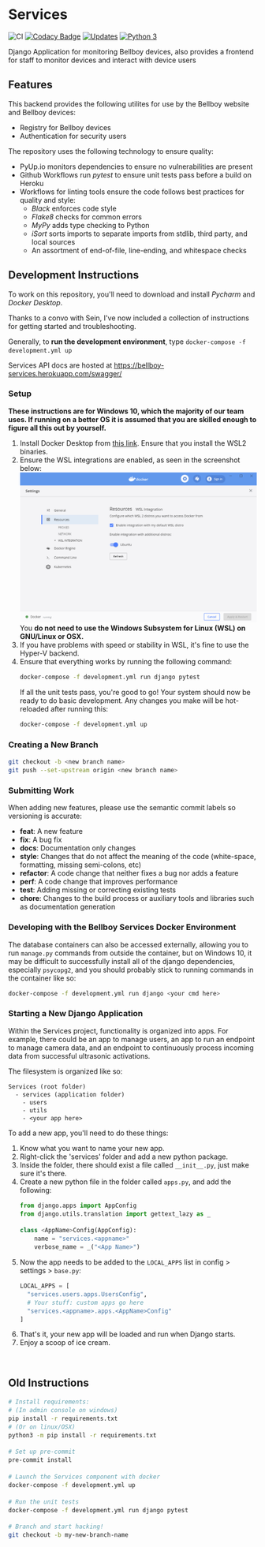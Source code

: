 
# Services

<!-- All badges get added here. -->

![CI](https://github.com/Bellboy-Capstone/Services/workflows/CI/badge.svg)
[![Codacy Badge](https://app.codacy.com/project/badge/Grade/8fb53c0f016b46889a92c8bc37d26bbe)](https://www.codacy.com/gh/Bellboy-Capstone/Services/dashboard?utm_source=github.com&amp;utm_medium=referral&amp;utm_content=Bellboy-Capstone/Services&amp;utm_campaign=Badge_Grade)
[![Updates](https://pyup.io/repos/github/Bellboy-Capstone/Services/shield.svg)](https://pyup.io/repos/github/Bellboy-Capstone/Services/)
[![Python 3](https://pyup.io/repos/github/Bellboy-Capstone/Services/python-3-shield.svg)](https://pyup.io/repos/github/Bellboy-Capstone/Services/)


Django Application for monitoring Bellboy devices, also provides a frontend for staff to monitor devices and interact with device users

## Features

This backend provides the following utilites for use by the Bellboy website and Bellboy devices:

- Registry for Bellboy devices
- Authentication for security users

The repository uses the following technology to ensure quality:

- PyUp.io monitors dependencies to ensure no vulnerabilities are present
- Github Workflows run _pytest_ to ensure unit tests pass before a build on Heroku
- Workflows for linting tools ensure the code follows best practices for quality and style:
    - _Black_ enforces code style
    - _Flake8_ checks for common errors
    - _MyPy_ adds type checking to Python
    - _iSort_ sorts imports to separate imports from stdlib, third party, and local sources
    - An assortment of end-of-file, line-ending, and whitespace checks


## Development Instructions

To work on this repository, you'll need to download and install _Pycharm_ and _Docker Desktop_.

Thanks to a convo with Sein, I've now included a collection of instructions for getting started and troubleshooting.

Generally, to **run the development environment**, type `docker-compose -f development.yml up`

Services API docs are hosted at <https://bellboy-services.herokuapp.com/swagger/>

### Setup

**These instructions are for Windows 10, which the majority of our team uses. If running on a better OS it is assumed that you are skilled enough to figure all this out by yourself.**

1. Install Docker Desktop from [this link](https://www.docker.com/products/docker-desktop). Ensure that you install the WSL2 binaries.
2. Ensure the WSL integrations are enabled, as seen in the screenshot below:
    ![WSL integrations should be enabled in the docker dashboard](/readme/wsl-integrations.png)
    You **do not need to use the Windows Subsystem for Linux (WSL) on GNU/Linux or OSX.**
1. If you have problems with speed or stability in WSL, it's fine to use the Hyper-V backend.
3. Ensure that everything works by running the following command:
    ```sh
    docker-compose -f development.yml run django pytest
    ```
    If all the unit tests pass, you're good to go! Your system should now be ready to do basic development. Any changes you make will be hot-reloaded after running this:
    ```sh
    docker-compose -f development.yml up
    ```


### Creating a New Branch

```sh
git checkout -b <new branch name>
git push --set-upstream origin <new branch name>
```

### Submitting Work

When adding new features, please use the semantic commit labels so versioning is accurate:

- **feat**: A new feature
- **fix**: A bug fix
- **docs**: Documentation only changes
- **style**: Changes that do not affect the meaning of the code (white-space, formatting, missing semi-colons, etc)
- **refactor**: A code change that neither fixes a bug nor adds a feature
- **perf**: A code change that improves performance
- **test**: Adding missing or correcting existing tests
- **chore**: Changes to the build process or auxiliary tools and libraries such as documentation generation

### Developing with the Bellboy Services Docker Environment

The database containers can also be accessed externally, allowing you to run `manage.py` commands from outside the container, but on Windows 10, it may be difficult to successfully install all of the django dependencies, especially `psycopg2`, and you should probably stick to running commands in the container like so:

```sh
docker-compose -f development.yml run django <your cmd here>
```


### Starting a New Django Application

Within the Services project, functionality is organized into apps.
For example, there could be an app to manage users, an app to run an
endpoint to manage camera data, and an endpoint to continuously process
incoming data from successful ultrasonic activations.

The filesystem is organized like so:

```
Services (root folder)
  - services (application folder)
    - users
    - utils
    - <your app here>
```

To add a new app, you'll need to do these things:

1. Know what you want to name your new app.
1. Right-click the 'services' folder and add a new python package.
1. Inside the folder, there should exist a file called `__init__.py`, just make sure it's there.
1. Create a new python file in the folder called `apps.py`, and add the following:
   ```py
   from django.apps import AppConfig
   from django.utils.translation import gettext_lazy as _

   class <AppName>Config(AppConfig):
       name = "services.<appname>"
       verbose_name = _("<App Name>")
   ```
1. Now the app needs to be added to the `LOCAL_APPS` list in config > settings > `base.py`:
   ```py
   LOCAL_APPS = [
     "services.users.apps.UsersConfig",
     # Your stuff: custom apps go here
     "services.<appname>.apps.<AppName>Config"
   ]
   ```
1. That's it, your new app will be loaded and run when Django starts.
1. Enjoy a scoop of ice cream.

<br />

## Old Instructions

```sh
# Install requirements:
# (In admin console on windows)
pip install -r requirements.txt
# (Or on linux/OSX)
python3 -m pip install -r requirements.txt

# Set up pre-commit
pre-commit install

# Launch the Services component with docker
docker-compose -f development.yml up

# Run the unit tests
docker-compose -f development.yml run django pytest

# Branch and start hacking!
git checkout -b my-new-branch-name
```
